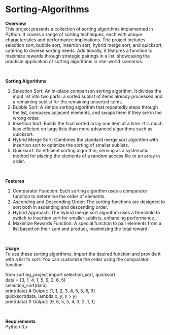 # Sorting-Algorithms

**Overview**
<br>
This project presents a collection of sorting algorithms implemented in Python. It covers a range of sorting techniques, each with unique characteristics and performance implications. The project includes selection sort, bubble sort, insertion sort, hybrid merge sort, and quicksort, catering to diverse sorting needs. Additionally, it features a function to maximize rewards through strategic pairings in a list, showcasing the practical application of sorting algorithms in real-world scenarios.

<br>

**Sorting Algorithms**
<br>
1. Selection Sort: An in-place comparison sorting algorithm. It divides the input list into two parts: a sorted sublist of items already processed and a remaining sublist for the remaining unsorted items.
2. Bubble Sort: A simple sorting algorithm that repeatedly steps through the list, compares adjacent elements, and swaps them if they are in the wrong order.
3. Insertion Sort: Builds the final sorted array one item at a time. It is much less efficient on large lists than more advanced algorithms such as quicksort.
4. Hybrid Merge Sort: Combines the standard merge sort algorithm with insertion sort to optimize the sorting of smaller sublists.
5. Quicksort: An efficient sorting algorithm, serving as a systematic method for placing the elements of a random access file or an array in order.

<br>

**Features**
<br>
1. Comparator Function: Each sorting algorithm uses a comparator function to determine the order of elements.
2. Ascending and Descending Order: The sorting functions are designed to sort both in ascending and descending order.
3. Hybrid Approach: The hybrid merge sort algorithm uses a threshold to switch to insertion sort for smaller sublists, enhancing performance.
4. Maximize Rewards Function: A special function to pair elements from a list based on their sum and product, maximizing the total reward.

<br>

**Usage**
<br>
To use these sorting algorithms, import the desired function and provide it with a list to sort. You can customize the order using the comparator function.
<br>

from sorting_project import selection_sort, quicksort
<br>
data = [3, 1, 4, 1, 5, 9, 2, 6, 5]
<br>
selection_sort(data)
<br>
print(data)  # Output: [1, 1, 2, 3, 4, 5, 5, 6, 9]
<br>
quicksort(data, lambda x, y: x > y)
<br>
print(data)  # Output: [9, 6, 5, 5, 4, 3, 2, 1, 1]

<br>

**Requirements**
<br>
Python 3.x
